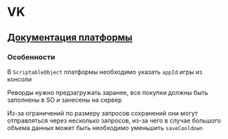 ﻿# VK

## [Документация платформы](https://dev.vk.com/ru/bridge/getting-started)

### Особенности

В `ScriptableObject` платформы необходимо указать `appId` игры из консоли

Реворды нужно предзагружать заранее, все покупки должны быть заполнены в SO и занесены на сервер

Из-за ограничений по размеру запросов сохранений они могут отправляться через несколько запросов, из-за чего в случае большого объема данных может быть необходимо уменьшить `saveCooldown` 

